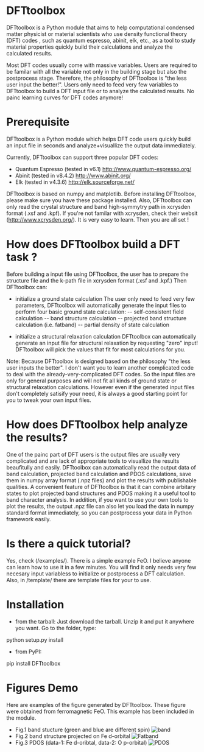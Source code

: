 # DFTtoolbox
DFTtoolbox is a Python module that aims to help computational condensed 
matter physicist or material scientists who use density functional 
theory (DFT) codes , such as quantum espresso, abinit, elk, etc., as a 
tool to study material properties quickly build their calculations and 
analyze the calculated results.

Most DFT codes usually come with massive variables. Users are required 
to be familar with all the variable not only in the building stage but 
also the postprocess stage. Therefore, the philosophy of DFTtoolbox is 
"the less user input the better!". Users only need to feed very few
variables to DFTtoolbox to build a DFT input file or to analyze the 
calculated results. No painc learning curves for DFT codes 
anymore!

# Prerequisite
DFTtoolbox is a Python module which helps DFT code users quickly build an 
input file in seconds and analyze+visuallize the output data immediately. 

Currently, DFTtoolbox can support three popular DFT codes:
- Quantum Espresso (tested in v6.1) http://www.quantum-espresso.org/
- Abinit (tested in v8.4.2) http://www.abinit.org/
- Elk (tested in v4.3.6) http://elk.sourceforge.net/

DFTtoolbox is based on numpy and matplotlib. Before installing DFTtoolbox,
please make sure you have these package installed. Also, DFTtoolbox can 
only read the crystal structure and band high-symmytry 
path in xcrysden format (.xsf and .kpf). If you're not familar with 
xcrysden, check their websit (http://www.xcrysden.org/). It is very
easy to learn. Then you are all set ! 

# How does DFTtoolbox build a DFT task ?
Before building a input file using DFTtoolbox, the user has to prepare
the structure file and the k-path file in xcrysden format (.xsf and .kpf.)
Then DFTtoolbox can:
- initialize a ground state calculation
  The user only need to feed very few parameters, DFTtoolbox will automatically
  generate the input files to perform four basic ground state calculation:
  -- self-consistent field calculation
  -- band structure calculation
  -- projected band structure calculation (i.e. fatband)
  -- partial density of state calculation
  
- initialize a structural relaxation calculation 
  DFTtoolbox can automatically generate an input file for structural relaxation
  by requesting "zero" input! DFTtoolbox will pick the values that fit for most
  calculations for you. 
  
Note: 
Because DFTtoolbox is designed based on the philosophy "the less user inputs
the better". I don't want you to learn another complicated code to deal with
the already-very-complicated DFT codes. So the input files are only for general 
purposes and will not fit all kinds of ground state or structural relaxation 
calculations. However even if the generated input files don't completely satisify
your need, it is always a good starting point for you to tweak your own input files. 
  
# How does DFTtoolbox help analyze the results?
One of the painc part of DFT users is the output files are usually very complicated
and are lack of appropriate tools to visuallize the results beaufitully and 
easily. DFTtoolbox can automatically read the output data of band calculation, 
projected band calculation and PDOS calculations, save them in numpy array format
(.npz files) and plot the results with publishable qualities. A convenient feature
of DFTtoolbox is that it can combine arbitary states to plot projected band
structures and PDOS making it a useful tool to band character analysis. 
In addition, if you want to use your own tools to plot the results, 
the output .npz file can also let you load the data in numpy standard format
immediately, so you can postprocess your data in Python framework easily.

# Is there a quick tutorial?
Yes, check (/examples/). There is a simple example FeO. I believe 
anyone can learn how to use it in a few minutes. You will find it only needs 
very few necesary input variabless to initialize or postprocess a DFT calculation.  
Also, in /template/ there are template files for your to use.

# Installation
- from the tarball:
Just download the tarball. Unzip it and put it anywhere you want. Go to the 
folder, type:

python setup.py install

- from PyPI:

pip install DFTtoolbox

# Figures Demo
Here are examples of the figure generated by DFTtoolbox. These figure were
obtained from ferromagnetic FeO. This example has been included in the module.
- Fig.1 band stucture (green and blue are different spin)
![band](https://github.com/pipidog/DFTtoolbox/raw/master/examples/abinit/lsda/band-DS2.png)
- Fig.2 band structure projected on Fe d-orbital
![Fatband](https://github.com/pipidog/DFTtoolbox/raw/master/examples/abinit/lsda/fatband-DS3-0.png)
- Fig.3 PDOS (data-1: Fe d-oribtal, data-2: O p-orbital)
![PDOS](https://github.com/pipidog/DFTtoolbox/raw/master/examples/abinit/lsda/pdos-DS4.png)
